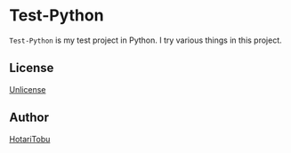 # Test-Python

`Test-Python` is my test project in Python. I try various things in this project.

## License

[Unlicense](LICENSE)

## Author

[HotariTobu](https://github.com/HotariTobu)
